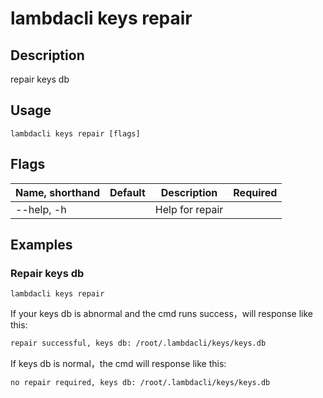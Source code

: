 # lambdacli keys repair

## Description

repair keys db

## Usage

```
lambdacli keys repair [flags]
```

## Flags

| Name, shorthand | Default   | Description                                                       | Required |
| ---------------   | --------- | ----------------------------------------------------------------- | -------- |
| --help, -h        |           | Help for repair                                                      |          |

## Examples

### Repair keys db

```shell
lambdacli keys repair
```

If your keys db is abnormal and the cmd runs success，will response like this:

```txt
repair successful, keys db: /root/.lambdacli/keys/keys.db
```
If keys db is normal，the cmd will response like this:

```txt
no repair required, keys db: /root/.lambdacli/keys/keys.db
```

